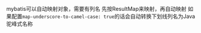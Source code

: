 mybatis可以自动映射对象，需要有列名
先按ResultMap来映射，再自动映射
如果配置`map-underscore-to-camel-case: true`的话会自动转换下划线列名为Java驼峰式名称